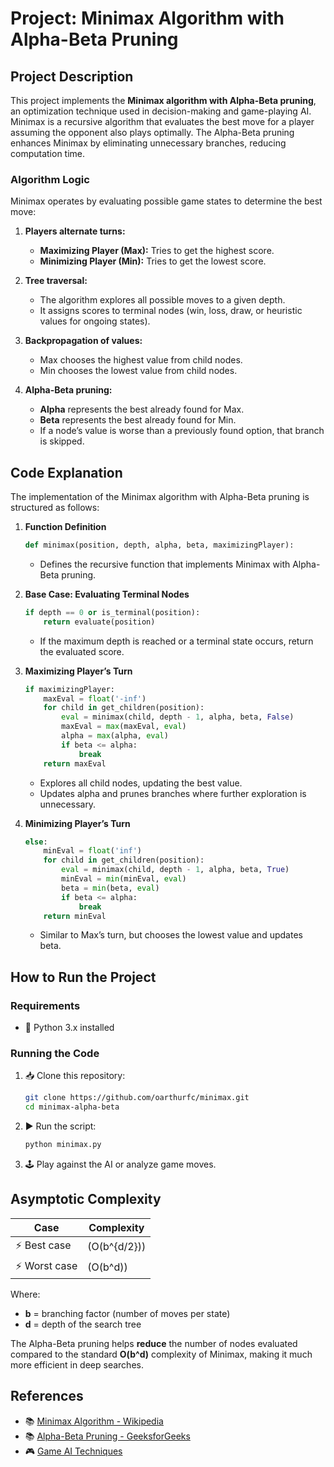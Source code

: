 # Project: Minimax Algorithm with Alpha-Beta Pruning

## Project Description

This project implements the **Minimax algorithm with Alpha-Beta pruning**, an optimization technique used in decision-making and game-playing AI. Minimax is a recursive algorithm that evaluates the best move for a player assuming the opponent also plays optimally. The Alpha-Beta pruning enhances Minimax by eliminating unnecessary branches, reducing computation time.

### Algorithm Logic

Minimax operates by evaluating possible game states to determine the best move:

1. **Players alternate turns:**
   - **Maximizing Player (Max):** Tries to get the highest score.
   - **Minimizing Player (Min):** Tries to get the lowest score.

2. **Tree traversal:**
   - The algorithm explores all possible moves to a given depth.
   - It assigns scores to terminal nodes (win, loss, draw, or heuristic values for ongoing states).

3. **Backpropagation of values:**
   - Max chooses the highest value from child nodes.
   - Min chooses the lowest value from child nodes.

4. **Alpha-Beta pruning:**
   - **Alpha** represents the best already found for Max.
   - **Beta** represents the best already found for Min.
   - If a node’s value is worse than a previously found option, that branch is skipped.

## Code Explanation

The implementation of the Minimax algorithm with Alpha-Beta pruning is structured as follows:

1. **Function Definition**

   ```python
   def minimax(position, depth, alpha, beta, maximizingPlayer):
   ```
   - Defines the recursive function that implements Minimax with Alpha-Beta pruning.

2. **Base Case: Evaluating Terminal Nodes**

   ```python
   if depth == 0 or is_terminal(position):
       return evaluate(position)
   ```
   - If the maximum depth is reached or a terminal state occurs, return the evaluated score.

3. **Maximizing Player’s Turn**

   ```python
   if maximizingPlayer:
       maxEval = float('-inf')
       for child in get_children(position):
           eval = minimax(child, depth - 1, alpha, beta, False)
           maxEval = max(maxEval, eval)
           alpha = max(alpha, eval)
           if beta <= alpha:
               break
       return maxEval
   ```
   - Explores all child nodes, updating the best value.
   - Updates alpha and prunes branches where further exploration is unnecessary.

4. **Minimizing Player’s Turn**

   ```python
   else:
       minEval = float('inf')
       for child in get_children(position):
           eval = minimax(child, depth - 1, alpha, beta, True)
           minEval = min(minEval, eval)
           beta = min(beta, eval)
           if beta <= alpha:
               break
       return minEval
   ```
   - Similar to Max’s turn, but chooses the lowest value and updates beta.

## How to Run the Project

### Requirements

- 🐍 Python 3.x installed

### Running the Code

1. 📥 Clone this repository:
   ```sh
   git clone https://github.com/oarthurfc/minimax.git
   cd minimax-alpha-beta
   ```
2. ▶️ Run the script:
   ```sh
   python minimax.py
   ```
3. 🕹️ Play against the AI or analyze game moves.

## Asymptotic Complexity

| Case         | Complexity       |
|-------------|-----------------|
| ⚡ Best case | \(O(b^{d/2})\)  |
| ⚡ Worst case | \(O(b^d)\)      |

Where:
- **b** = branching factor (number of moves per state)
- **d** = depth of the search tree

The Alpha-Beta pruning helps **reduce** the number of nodes evaluated compared to the standard **O(b^d)** complexity of Minimax, making it much more efficient in deep searches.

## References

- 📚 [Minimax Algorithm - Wikipedia](https://en.wikipedia.org/wiki/Minimax)
- 📚 [Alpha-Beta Pruning - GeeksforGeeks](https://www.geeksforgeeks.org/alpha-beta-pruning/)
- 🎮 [Game AI Techniques](https://www.redblobgames.com/)


